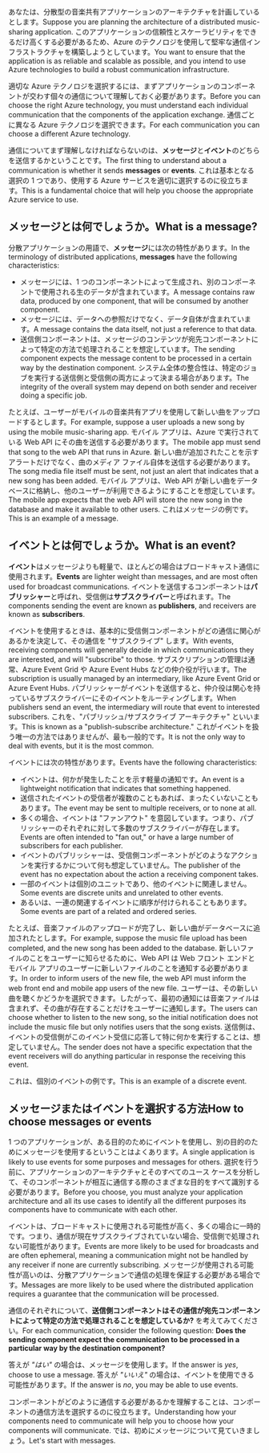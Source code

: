 <span data-ttu-id="a9737-101">あなたは、分散型の音楽共有アプリケーションのアーキテクチャを計画しているとします。</span><span class="sxs-lookup"><span data-stu-id="a9737-101">Suppose you are planning the architecture of a distributed music-sharing application.</span></span> <span data-ttu-id="a9737-102">このアプリケーションの信頼性とスケーラビリティをできるだけ高くする必要があるため、Azure のテクノロジを使用して堅牢な通信インフラストラクチャを構築しようとしています。</span><span class="sxs-lookup"><span data-stu-id="a9737-102">You want to ensure that the application is as reliable and scalable as possible, and you intend to use Azure technologies to build a robust communication infrastructure.</span></span>

<span data-ttu-id="a9737-103">適切な Azure テクノロジを選択するには、まずアプリケーションのコンポーネントが交わす個々の通信について理解しておく必要があります。</span><span class="sxs-lookup"><span data-stu-id="a9737-103">Before you can choose the right Azure technology, you must understand each individual communication that the components of the application exchange.</span></span> <span data-ttu-id="a9737-104">通信ごとに異なる Azure テクノロジを選択できます。</span><span class="sxs-lookup"><span data-stu-id="a9737-104">For each communication you can choose a different Azure technology.</span></span>

<span data-ttu-id="a9737-105">通信についてまず理解しなければならないのは、**メッセージ**と**イベント**のどちらを送信するかということです。</span><span class="sxs-lookup"><span data-stu-id="a9737-105">The first thing to understand about a communication is whether it sends **messages** or **events**.</span></span> <span data-ttu-id="a9737-106">これは基本となる選択の 1 つであり、使用する Azure サービスを適切に選択するのに役立ちます。</span><span class="sxs-lookup"><span data-stu-id="a9737-106">This is a fundamental choice that will help you choose the appropriate Azure service to use.</span></span>

## <a name="what-is-a-message"></a><span data-ttu-id="a9737-107">メッセージとは何でしょうか。</span><span class="sxs-lookup"><span data-stu-id="a9737-107">What is a message?</span></span>
<span data-ttu-id="a9737-108">分散アプリケーションの用語で、**メッセージ**には次の特性があります。</span><span class="sxs-lookup"><span data-stu-id="a9737-108">In the terminology of distributed applications, **messages** have the following characteristics:</span></span>

- <span data-ttu-id="a9737-109">メッセージには、1 つのコンポーネントによって生成され、別のコンポーネントで使用される生のデータが含まれています。</span><span class="sxs-lookup"><span data-stu-id="a9737-109">A message contains raw data, produced by one component, that will be consumed by another component.</span></span>
- <span data-ttu-id="a9737-110">メッセージには、データへの参照だけでなく、データ自体が含まれています。</span><span class="sxs-lookup"><span data-stu-id="a9737-110">A message contains the data itself, not just a reference to that data.</span></span>
- <span data-ttu-id="a9737-111">送信側コンポーネントは、メッセージのコンテンツが宛先コンポーネントによって特定の方法で処理されることを想定しています。</span><span class="sxs-lookup"><span data-stu-id="a9737-111">The sending component expects the message content to be processed in a certain way by the destination component.</span></span> <span data-ttu-id="a9737-112">システム全体の整合性は、特定のジョブを実行する送信側と受信側の両方によって決まる場合があります。</span><span class="sxs-lookup"><span data-stu-id="a9737-112">The integrity of the overall system may depend on both sender and receiver doing a specific job.</span></span>

<span data-ttu-id="a9737-113">たとえば、ユーザーがモバイルの音楽共有アプリを使用して新しい曲をアップロードするとします。</span><span class="sxs-lookup"><span data-stu-id="a9737-113">For example, suppose a user uploads a new song by using the mobile music-sharing app.</span></span> <span data-ttu-id="a9737-114">モバイル アプリは、Azure で実行されている Web API にその曲を送信する必要があります。</span><span class="sxs-lookup"><span data-stu-id="a9737-114">The mobile app must send that song to the web API that runs in Azure.</span></span> <span data-ttu-id="a9737-115">新しい曲が追加されたことを示すアラートだけでなく、曲のメディア ファイル自体を送信する必要があります。</span><span class="sxs-lookup"><span data-stu-id="a9737-115">The song media file itself must be sent, not just an alert that indicates that a new song has been added.</span></span> <span data-ttu-id="a9737-116">モバイル アプリは、Web API が新しい曲をデータベースに格納し、他のユーザーが利用できるようにすることを想定しています。</span><span class="sxs-lookup"><span data-stu-id="a9737-116">The mobile app expects that the web API will store the new song in the database and make it available to other users.</span></span> <span data-ttu-id="a9737-117">これはメッセージの例です。</span><span class="sxs-lookup"><span data-stu-id="a9737-117">This is an example of a message.</span></span>

## <a name="what-is-an-event"></a><span data-ttu-id="a9737-118">イベントとは何でしょうか。</span><span class="sxs-lookup"><span data-stu-id="a9737-118">What is an event?</span></span>

<span data-ttu-id="a9737-119">**イベント**はメッセージよりも軽量で、ほとんどの場合はブロードキャスト通信に使用されます。</span><span class="sxs-lookup"><span data-stu-id="a9737-119">**Events** are lighter weight than messages, and are most often used for broadcast communications.</span></span> <span data-ttu-id="a9737-120">イベントを送信するコンポーネントは**パブリッシャー**と呼ばれ、受信側は**サブスクライバー**と呼ばれます。</span><span class="sxs-lookup"><span data-stu-id="a9737-120">The components sending the event are known as **publishers**, and receivers are known as **subscribers**.</span></span>

<span data-ttu-id="a9737-121">イベントを使用するときは、基本的に受信側コンポーネントがどの通信に関心があるかを決定して、その通信を "サブスクライブ" します。</span><span class="sxs-lookup"><span data-stu-id="a9737-121">With events, receiving components will generally decide in which communications they are interested, and will "subscribe" to those.</span></span> <span data-ttu-id="a9737-122">サブスクリプションの管理は通常、Azure Event Grid や Azure Event Hubs などの仲介役が行います。</span><span class="sxs-lookup"><span data-stu-id="a9737-122">The subscription is usually managed by an intermediary, like Azure Event Grid or Azure Event Hubs.</span></span> <span data-ttu-id="a9737-123">パブリッシャーがイベントを送信すると、仲介役は関心を持っているサブスクライバーにそのイベントをルーティングします。</span><span class="sxs-lookup"><span data-stu-id="a9737-123">When publishers send an event, the intermediary will route that event to interested subscribers.</span></span> <span data-ttu-id="a9737-124">これを、"パブリッシュ/サブスクライブ アーキテクチャ" といいます。</span><span class="sxs-lookup"><span data-stu-id="a9737-124">This is known as a "publish-subscribe architecture."</span></span> <span data-ttu-id="a9737-125">これがイベントを扱う唯一の方法ではありませんが、最も一般的です。</span><span class="sxs-lookup"><span data-stu-id="a9737-125">It is not the only way to deal with events, but it is the most common.</span></span>

<span data-ttu-id="a9737-126">イベントには次の特性があります。</span><span class="sxs-lookup"><span data-stu-id="a9737-126">Events have the following characteristics:</span></span>

- <span data-ttu-id="a9737-127">イベントは、何かが発生したことを示す軽量の通知です。</span><span class="sxs-lookup"><span data-stu-id="a9737-127">An event is a lightweight notification that indicates that something happened.</span></span>
- <span data-ttu-id="a9737-128">送信されたイベントの受信者が複数のこともあれば、まったくいないこともあります。</span><span class="sxs-lookup"><span data-stu-id="a9737-128">The event may be sent to multiple receivers, or to none at all.</span></span>
- <span data-ttu-id="a9737-129">多くの場合、イベントは "ファンアウト" を意図しています。つまり、パブリッシャーのそれぞれに対して多数のサブスクライバーが存在します。</span><span class="sxs-lookup"><span data-stu-id="a9737-129">Events are often intended to "fan out," or have a large number of subscribers for each publisher.</span></span>
- <span data-ttu-id="a9737-130">イベントのパブリッシャーは、受信側コンポーネントがどのようなアクションを実行するかについて何も想定していません。</span><span class="sxs-lookup"><span data-stu-id="a9737-130">The publisher of the event has no expectation about the action a receiving component takes.</span></span>
- <span data-ttu-id="a9737-131">一部のイベントは個別のユニットであり、他のイベントに関連しません。</span><span class="sxs-lookup"><span data-stu-id="a9737-131">Some events are discrete units and unrelated to other events.</span></span> 
- <span data-ttu-id="a9737-132">あるいは、一連の関連するイベントに順序が付けられることもあります。</span><span class="sxs-lookup"><span data-stu-id="a9737-132">Some events are part of a related and ordered series.</span></span>  

<span data-ttu-id="a9737-133">たとえば、音楽ファイルのアップロードが完了し、新しい曲がデータベースに追加されたとします。</span><span class="sxs-lookup"><span data-stu-id="a9737-133">For example, suppose the music file upload has been completed, and the new song has been added to the database.</span></span> <span data-ttu-id="a9737-134">新しいファイルのことをユーザーに知らせるために、Web API は Web フロント エンドとモバイル アプリのユーザーに新しいファイルのことを通知する必要があります。</span><span class="sxs-lookup"><span data-stu-id="a9737-134">In order to inform users of the new file, the web API must inform the web front end and mobile app users of the new file.</span></span> <span data-ttu-id="a9737-135">ユーザーは、その新しい曲を聴くかどうかを選択できます。したがって、最初の通知には音楽ファイルは含まれず、その曲が存在することだけをユーザーに通知します。</span><span class="sxs-lookup"><span data-stu-id="a9737-135">The users can choose whether to listen to the new song, so the initial notification does not include the music file but only notifies users that the song exists.</span></span> <span data-ttu-id="a9737-136">送信側は、イベントの受信側がこのイベント受信に応答して特に何かを実行することは、想定していません。</span><span class="sxs-lookup"><span data-stu-id="a9737-136">The sender does not have a specific expectation that the event receivers will do anything particular in response the receiving this event.</span></span>

<span data-ttu-id="a9737-137">これは、個別のイベントの例です。</span><span class="sxs-lookup"><span data-stu-id="a9737-137">This is an example of a discrete event.</span></span>

## <a name="how-to-choose-messages-or-events"></a><span data-ttu-id="a9737-138">メッセージまたはイベントを選択する方法</span><span class="sxs-lookup"><span data-stu-id="a9737-138">How to choose messages or events</span></span>

<span data-ttu-id="a9737-139">1 つのアプリケーションが、ある目的のためにイベントを使用し、別の目的のためにメッセージを使用するということはよくあります。</span><span class="sxs-lookup"><span data-stu-id="a9737-139">A single application is likely to use events for some purposes and messages for others.</span></span> <span data-ttu-id="a9737-140">選択を行う前に、アプリケーションのアーキテクチャとそのすべてのユース ケースを分析して、そのコンポーネントが相互に通信する際のさまざまな目的をすべて識別する必要があります。</span><span class="sxs-lookup"><span data-stu-id="a9737-140">Before you choose, you must analyze your application architecture and all its use cases to identify all the different purposes its components have to communicate with each other.</span></span> 

<span data-ttu-id="a9737-141">イベントは、ブロードキャストに使用される可能性が高く、多くの場合に一時的です。つまり、通信が現在サブスクライブされていない場合、受信側で処理されない可能性があります。</span><span class="sxs-lookup"><span data-stu-id="a9737-141">Events are more likely to be used for broadcasts and are often ephemeral, meaning a communication might not be handled by any receiver if none are currently subscribing.</span></span> <span data-ttu-id="a9737-142">メッセージが使用される可能性が高いのは、分散アプリケーションで通信の処理を保証する必要がある場合です。</span><span class="sxs-lookup"><span data-stu-id="a9737-142">Messages are more likely to be used where the distributed application requires a guarantee that the communication will be processed.</span></span>

<span data-ttu-id="a9737-143">通信のそれぞれについて、**送信側コンポーネントはその通信が宛先コンポーネントによって特定の方法で処理されることを想定しているか?** を考えてみてください。</span><span class="sxs-lookup"><span data-stu-id="a9737-143">For each communication, consider the following question: **Does the sending component expect the communication to be processed in a particular way by the destination component?**</span></span>

<span data-ttu-id="a9737-144">答えが _"はい"_ の場合は、メッセージを使用します。</span><span class="sxs-lookup"><span data-stu-id="a9737-144">If the answer is _yes_, choose to use a message.</span></span> <span data-ttu-id="a9737-145">答えが _"いいえ"_ の場合は、イベントを使用できる可能性があります。</span><span class="sxs-lookup"><span data-stu-id="a9737-145">If the answer is _no_, you may be able to use events.</span></span>

<span data-ttu-id="a9737-146">コンポーネントがどのように通信する必要があるかを理解することは、コンポーネントの通信方法を選択するのに役立ちます。</span><span class="sxs-lookup"><span data-stu-id="a9737-146">Understanding how your components need to communicate will help you to choose how your components will communicate.</span></span> <span data-ttu-id="a9737-147">では、初めにメッセージについて見ていきましょう。</span><span class="sxs-lookup"><span data-stu-id="a9737-147">Let's start with messages.</span></span>